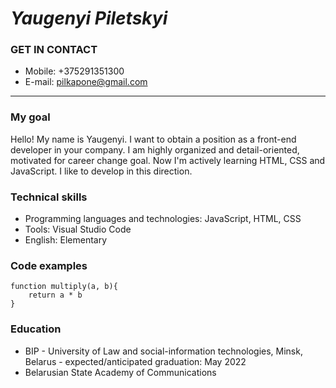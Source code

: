 # ***Yaugenyi Piletskyi***  
### GET IN CONTACT  

* Mobile: +375291351300
* E-mail: pilkapone@gmail.com  
___  
### My goal  
  
Hello! My name is Yaugenyi. 
I want to obtain a position as a front-end developer in your company. I am highly organized and detail-oriented, motivated for career change goal. Now I'm actively learning HTML, CSS and JavaScript. I like to develop in this direction.  

### Technical skills  
  
* Programming languages and technologies: JavaScript, HTML, CSS
* Tools: Visual Studio Code
* English: Elementary  
### Code examples  

```
function multiply(a, b){
    return a * b
}  
```  
### Education  

* BIP - University of Law and social-information technologies, Minsk, Belarus - expected/anticipated graduation: May 2022
* Belarusian State Academy of Communications
